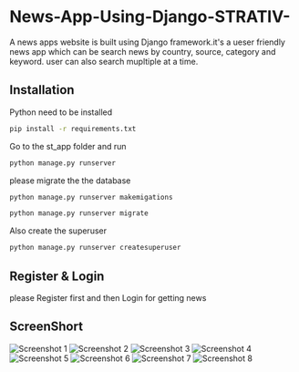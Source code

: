 # News-App-Using-Django-STRATIV-
A news apps website is built using Django framework.it's a ueser friendly news app which can be search news by country, source, category and keyword. user can also search mupltiple at a time.

## Installation

Python need to be installed

```bash
pip install -r requirements.txt
```

Go to the st_app folder and run

```bash
python manage.py runserver
```

please migrate the the database

```bash
python manage.py runserver makemigations
```
```bash
python manage.py runserver migrate
```
Also create the superuser
```bash
python manage.py runserver createsuperuser
```
## Register & Login 
please Register first and then Login for getting news

## ScreenShort
![Screenshot 1](https://user-images.githubusercontent.com/57463173/175051420-a5333698-2e65-406d-82f7-9549b1df2e41.png)
![Screenshot 2](https://user-images.githubusercontent.com/57463173/175051468-f5557b27-cc35-4e13-9fbe-9a31d08b9f92.png)
![Screenshot 3](https://user-images.githubusercontent.com/57463173/175051516-42c41e9c-4988-4bf9-96d9-c822ce19478e.png)
![Screenshot 4](https://user-images.githubusercontent.com/57463173/175051780-3a1d0269-38cb-4c71-b9b5-1cdda773bfad.png)
![Screenshot 5](https://user-images.githubusercontent.com/57463173/175051773-2706e251-d99c-4612-b43e-ad6a7702e269.png)
![Screenshot 6](https://user-images.githubusercontent.com/57463173/175051764-8c69bc26-8e59-4e25-b053-a769edff9209.png)
![Screenshot 7](https://user-images.githubusercontent.com/57463173/175051725-b32c28d1-1944-4781-935b-de5de9da71a9.png)
![Screenshot 8](https://user-images.githubusercontent.com/57463173/175051693-b55e3a73-994a-41a7-8fd0-73bfd8527d26.png)





